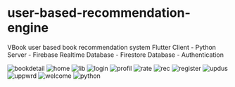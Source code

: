 # user-based-recommendation-engine
VBook user based book recommendation system
Flutter Client - Python Server - Firebase Realtime Database - Firestore Database - Authentication

![bookdetail](https://user-images.githubusercontent.com/64834857/149515890-bf9d87cc-505c-401f-8624-db3804a62878.png)
![home](https://user-images.githubusercontent.com/64834857/149515892-3ba95135-bf56-428f-a51c-56668d07512d.png)
![lib](https://user-images.githubusercontent.com/64834857/149515895-0860bf3e-f027-440a-9342-03685cd30411.png)
![login](https://user-images.githubusercontent.com/64834857/149515899-139a0a17-5bf4-4ea9-9e46-6e0d259778a8.png)
![profil](https://user-images.githubusercontent.com/64834857/149515901-8103fb9f-95eb-4429-baa2-eb3f91fa82a3.png)
![rate](https://user-images.githubusercontent.com/64834857/149515905-9c75776d-86db-4818-ba26-7b76afe39210.png)
![rec](https://user-images.githubusercontent.com/64834857/149515908-558be9c9-eff1-4c0d-b2d6-68c86a93b218.png)
![register](https://user-images.githubusercontent.com/64834857/149515909-2aaa86ca-4d92-4477-a1a8-b0029dd4b61e.png)
![updus](https://user-images.githubusercontent.com/64834857/149515910-e56c1201-9bf9-4c79-827e-162b8d249a11.png)
![uppwrd](https://user-images.githubusercontent.com/64834857/149515912-5e345548-83ff-4896-ab5a-7e367a43bba0.png)
![welcome](https://user-images.githubusercontent.com/64834857/149515913-ef57e678-0e47-4c19-8371-310a696b8b81.png)
![python](https://user-images.githubusercontent.com/64834857/149515903-c965adf4-1ce4-4518-abf6-60b84b452be6.png)

